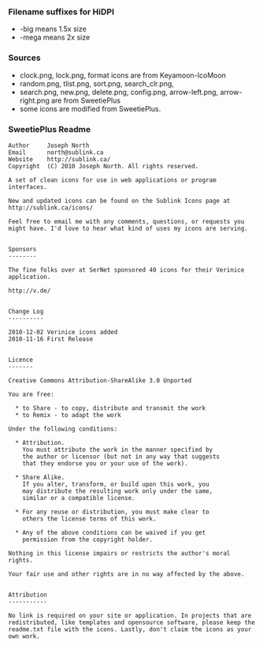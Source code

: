 ### Filename suffixes for HiDPI
* -big means 1.5x size
* -mega means 2x size

### Sources
* clock.png, lock.png, format icons are from Keyamoon-IcoMoon
* random.png, tlist.png, sort.png, search_clr.png,
* search.png, new.png, delete.png, config.png, arrow-left.png, arrow-right.png are from SweetiePlus
* some icons are modified from SweetiePlus.


### SweetiePlus Readme
```
Author     Joseph North
Email      north@sublink.ca
Website    http://sublink.ca/
Copyright  (C) 2010 Joseph North. All rights reserved.

A set of clean icons for use in web applications or program interfaces.

New and updated icons can be found on the Sublink Icons page at http://sublink.ca/icons/

Feel free to email me with any comments, questions, or requests you might have. I'd love to hear what kind of uses my icons are serving.


Sponsors
--------

The fine folks over at SerNet sponsored 40 icons for their Verinice
application.

http://v.de/


Change Log
----------

2010-12-02 Verinice icons added
2010-11-16 First Release


Licence
-------

Creative Commons Attribution-ShareAlike 3.0 Unported

You are free:

  * to Share - to copy, distribute and transmit the work
  * to Remix - to adapt the work

Under the following conditions:

  * Attribution.
    You must attribute the work in the manner specified by
    the author or licensor (but not in any way that suggests
    that they endorse you or your use of the work).

  * Share Alike.
    If you alter, transform, or build upon this work, you
    may distribute the resulting work only under the same,
    similar or a compatible license.

  * For any reuse or distribution, you must make clear to
    others the license terms of this work.

  * Any of the above conditions can be waived if you get
    permission from the copyright holder.

Nothing in this license impairs or restricts the author's moral rights.

Your fair use and other rights are in no way affected by the above.


Attribution
-----------

No link is required on your site or application. In projects that are
redistributed, like templates and opensource software, please keep the
readme.txt file with the icons. Lastly, don't claim the icons as your
own work.
```

